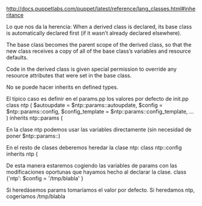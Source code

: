 http://docs.puppetlabs.com/puppet/latest/reference/lang_classes.html#inheritance


Lo que nos da la herencia:
  When a derived class is declared, its base class is automatically declared first (if it wasn’t already declared elsewhere).
  
  The base class becomes the parent scope of the derived class, so that the new class receives a copy of all of the base class’s variables and resource defaults.
  
  Code in the derived class is given special permission to override any resource attributes that were set in the base class.

No se puede hacer inherits en defined types.


El típico caso es definir en el params.pp los valores por defecto de init.pp
class ntp (
  $autoupdate        = $ntp::params::autoupdate,
  $config            = $ntp::params::config,
  $config_template   = $ntp::params::config_template,
  ...
) inherits ntp::params {

En la clase ntp podemos usar las variables directamente (sin necesidad de poner $ntp::params::)


En el resto de clases deberemos heredar la clase ntp:
class ntp::config inherits ntp {

De esta manera estaremos cogiendo las variables de params con las modificaciones oportunas que hayamos hecho al declarar la clase.
class {'ntp':
  $config = '/tmp/blabla'
}

Si heredásemos params tomaríamos el valor por defecto.
Si heredamos ntp, cogeríamos /tmp/blabla

